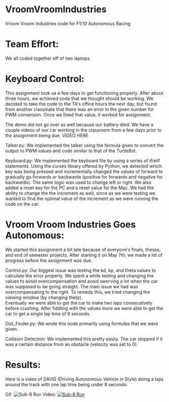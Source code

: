 # VroomVroomIndustries
Vroom Vroom Industries code for F1/10 Autonomous Racing

# Team Effort:
We all coded together off of two laptops. 

# Keyboard Control: 
This assignment took us a few days to get functioning properly. After about three hours, we achieved code that we thought should be working. We decided to take the code to the TA's office hours the next day, but found from another classmate that there was an error in the given number for PWM conversion. Once we fixed that value, it worked for assignment. 

The demo did not go over as well because our battery died. We have a couple videos of our car working in the classroom from a few days prior to the assignment being due. 
VIDEO HERE
	
Talker.py:
We implemented the talker using the formula given to convert the output to PWM values and code similar to that of the TurtleBot. 

Keyboard.py:
We implemented the keyboard file by using a series of if/elif statements. Using the curses library offered by Python, we detected which key was being pressed and incrementally changed the values of forward to gradually go forwards or backwards (positive for forwards and negative for backwards). The same logic was used to change left or right. We also added a reset key for the PC and a reset value for the Mac. We had the ability to change the the increment as well, since as we were testing we wanted to find the optimal value of the increment as we were running the code on the car.
		
# Vroom Vroom Industries Goes Autonomous:
We started this assignment a bit late because of everyone's finals, theses, and end of semester projects. After starting it on May 7th, we made a lot of progress before the assignment was due. 

Control.py: 
Our biggest issue was testing the kd, kp, and theta values to calculate the error properly. We spent a while testing and changing the values to avoid overcompensation and avoid swerving a lot when the car was supposed to be going straight.  The main issue we had was overcompensating to the right. To remedy this, we tried changing the viewing window (by changing theta).  
Eventually we were able to get the car to make two laps consecutively before crashing. After fiddling with the values more we were able to get the car to get a single lap time of 8 seconds. 
		
Dist_Finder.py:
We wrote this node primarily using formulas that we were given. 

Collision Detection:
We implemented this pretty easily. The car stopped if it was a certain distance from an obstacle (velocity was set to 0). 

# Results:
Here is a video of DAVIS (Driving Autonomous Vehicle in Style) doing a laps around the track with one lap time being under 8 seconds:

Gif: ![Sub-8 Run](https://i.imgur.com/0NghbBr.gifv)
Video:
[![Sub-8 Run](https://youtu.be/_lQ3kTyml7E.jpg)](https://youtu.be/_lQ3kTyml7E)



